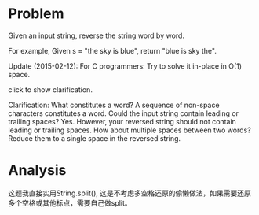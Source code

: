 # Problem

Given an input string, reverse the string word by word.

For example,
Given s = "the sky is blue",
return "blue is sky the".

Update (2015-02-12):
For C programmers: Try to solve it in-place in O(1) space.

click to show clarification.

Clarification:
What constitutes a word?
A sequence of non-space characters constitutes a word.
Could the input string contain leading or trailing spaces?
Yes. However, your reversed string should not contain leading or trailing spaces.
How about multiple spaces between two words?
Reduce them to a single space in the reversed string.

# Analysis

这题我直接实用String.split(), 这是不考虑多空格还原的偷懒做法，如果需要还原多个空格或其他标点，需要自己做split。